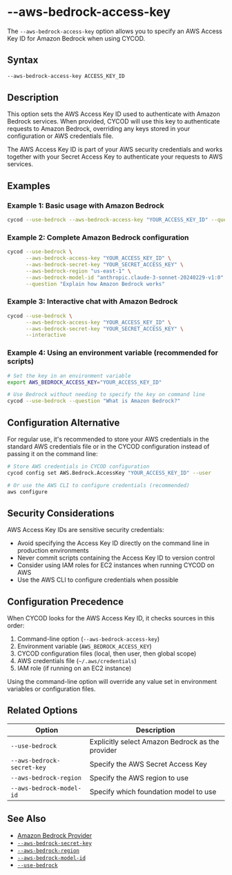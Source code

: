 # --aws-bedrock-access-key

The `--aws-bedrock-access-key` option allows you to specify an AWS Access Key ID for Amazon Bedrock when using CYCOD.

## Syntax

```bash
--aws-bedrock-access-key ACCESS_KEY_ID
```

## Description

This option sets the AWS Access Key ID used to authenticate with Amazon Bedrock services. When provided, CYCOD will use this key to authenticate requests to Amazon Bedrock, overriding any keys stored in your configuration or AWS credentials file.

The AWS Access Key ID is part of your AWS security credentials and works together with your Secret Access Key to authenticate your requests to AWS services.

## Examples

### Example 1: Basic usage with Amazon Bedrock

```bash
cycod --use-bedrock --aws-bedrock-access-key "YOUR_ACCESS_KEY_ID" --question "What is Amazon Bedrock?"
```

### Example 2: Complete Amazon Bedrock configuration

```bash
cycod --use-bedrock \
      --aws-bedrock-access-key "YOUR_ACCESS_KEY_ID" \
      --aws-bedrock-secret-key "YOUR_SECRET_ACCESS_KEY" \
      --aws-bedrock-region "us-east-1" \
      --aws-bedrock-model-id "anthropic.claude-3-sonnet-20240229-v1:0" \
      --question "Explain how Amazon Bedrock works"
```

### Example 3: Interactive chat with Amazon Bedrock

```bash
cycod --use-bedrock \
      --aws-bedrock-access-key "YOUR_ACCESS_KEY_ID" \
      --aws-bedrock-secret-key "YOUR_SECRET_ACCESS_KEY" \
      --interactive
```

### Example 4: Using an environment variable (recommended for scripts)

```bash
# Set the key in an environment variable
export AWS_BEDROCK_ACCESS_KEY="YOUR_ACCESS_KEY_ID"

# Use Bedrock without needing to specify the key on command line
cycod --use-bedrock --question "What is Amazon Bedrock?"
```

## Configuration Alternative

For regular use, it's recommended to store your AWS credentials in the standard AWS credentials file or in the CYCOD configuration instead of passing it on the command line:

```bash
# Store AWS credentials in CYCOD configuration
cycod config set AWS.Bedrock.AccessKey "YOUR_ACCESS_KEY_ID" --user

# Or use the AWS CLI to configure credentials (recommended)
aws configure
```

## Security Considerations

AWS Access Key IDs are sensitive security credentials:

- Avoid specifying the Access Key ID directly on the command line in production environments
- Never commit scripts containing the Access Key ID to version control
- Consider using IAM roles for EC2 instances when running CYCOD on AWS
- Use the AWS CLI to configure credentials when possible

## Configuration Precedence

When CYCOD looks for the AWS Access Key ID, it checks sources in this order:

1. Command-line option (`--aws-bedrock-access-key`)
2. Environment variable (`AWS_BEDROCK_ACCESS_KEY`)
3. CYCOD configuration files (local, then user, then global scope)
4. AWS credentials file (`~/.aws/credentials`)
5. IAM role (if running on an EC2 instance)

Using the command-line option will override any value set in environment variables or configuration files.

## Related Options

| Option | Description |
|--------|-------------|
| `--use-bedrock` | Explicitly select Amazon Bedrock as the provider |
| `--aws-bedrock-secret-key` | Specify the AWS Secret Access Key |
| `--aws-bedrock-region` | Specify the AWS region to use |
| `--aws-bedrock-model-id` | Specify which foundation model to use |

## See Also

- [Amazon Bedrock Provider](../../../providers/bedrock.md)
- [`--aws-bedrock-secret-key`](bedrock-secret-access-key.md)
- [`--aws-bedrock-region`](bedrock-region.md)
- [`--aws-bedrock-model-id`](bedrock-model.md)
- [`--use-bedrock`](use-bedrock.md)